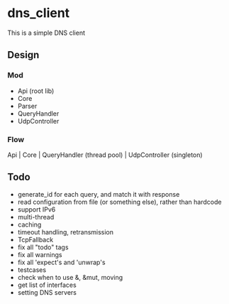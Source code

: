 # dns_client

This is a simple DNS client

## Design

### Mod
* Api (root lib)
* Core
* Parser
* QueryHandler
* UdpController

### Flow

Api
 |
Core
 |
QueryHandler (thread pool)
 |
UdpController (singleton)

## Todo
* generate_id for each query, and match it with response
* read configuration from file (or something else), rather than hardcode
* support IPv6
* multi-thread
* caching
* timeout handling, retransmission
* TcpFallback
* fix all "todo" tags
* fix all warnings
* fix all 'expect's and 'unwrap's
* testcases
* check when to use &, &mut, moving
* get list of interfaces
* setting DNS servers
